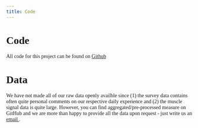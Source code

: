 ```yaml
---
title: Code
---
```



<link href="https://fonts.googleapis.com/css2?family=Maven+Pro:wght@400..900&display=swap" rel="stylesheet">
<style>
  body, svg {
     font-family: var(--sans-serif);
        /* font-size: 48px; */
 }
</style>

# Code
All code for this project can be found on [Github](https://github.com/johanna-einsiedler/algorithmic.care/tree/main)


# Data
We have not made all of our raw data openly availble since (1) the survey data contains often quite personal comments on our respective daily experience and (2) the muscle signal data is quite large. However, you can find aggregated/pre-processed measure on GitHub and we are more than happy to provide all the data upon request - just write us an <a href='mailto:algorithmic.care@gmail.com'>email </a>.